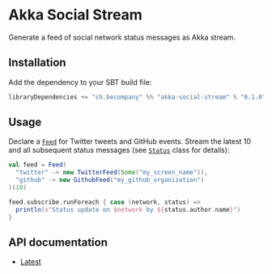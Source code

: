 # Akka Social Stream

Generate a feed of social network status messages as Akka stream.

## Installation

Add the dependency to your SBT build file:

~~~ sbt
libraryDependencies += "ch.becompany" %% "akka-social-stream" % "0.1.0"
~~~

## Usage

Declare a [`Feed`](https://becompany.github.io/akka-social-stream/latest/api/#ch.becompany.social.Feed) for Twitter tweets and GitHub events. Stream the latest 10 and all subsequent status messages (see [`Status`](https://becompany.github.io/akka-social-stream/latest/api/#ch.becompany.social.Status) class for details):


~~~ scala
val feed = Feed(
  "twitter" -> new TwitterFeed(Some("my_screen_name")),
  "github" -> new GithubFeed("my_github_organization")
)(10)
~~~

~~~ scala
feed.subscribe.runForeach { case (network, status) =>
  println(s"Status update on $network by ${status.author.name}")
}
~~~

## API documentation

* [Latest](http://becompany.github.io/akka-social-stream/latest/api/)
